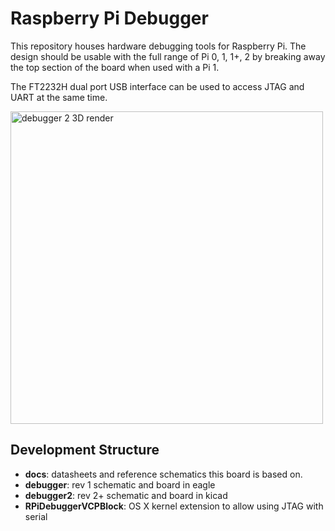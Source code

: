 Raspberry Pi Debugger
=====================

This repository houses hardware debugging tools for Raspberry Pi. The design should be usable with the full range of Pi 0, 1, 1+, 2 by breaking away the top section of the board when used with a Pi 1.

The FT2232H dual port USB interface can be used to access JTAG and UART at the same time.

<img width="500px" src="https://cloud.githubusercontent.com/assets/2886013/12742518/7efa645e-c954-11e5-9edf-bd98a8319516.png" alt="debugger 2 3D render"></img>

## Development Structure

* **docs**: datasheets and reference schematics this board is based on.
* **debugger**: rev 1 schematic and board in eagle
* **debugger2**: rev 2+ schematic and board in kicad
* **RPiDebuggerVCPBlock**: OS X kernel extension to allow using JTAG with serial

